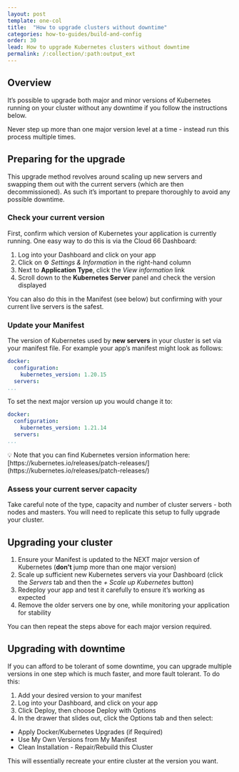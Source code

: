 ```yaml
---
layout: post
template: one-col
title:  "How to upgrade clusters without downtime"
categories: how-to-guides/build-and-config
order: 30
lead: How to upgrade Kubernetes clusters without downtime
permalink: /:collection/:path:output_ext
---
```


## Overview 

It’s possible to upgrade both major and minor versions of Kubernetes running on your cluster without any downtime if you follow the instructions below. 

<div class="notice notice-warning"><p markdown="1">
Never step up more than one major version level at a time - instead run this process multiple times.
</p></div>

## Preparing for the upgrade

This upgrade method revolves around scaling up new servers and swapping them out with the current servers (which are then decommissioned). As such it’s important to prepare thoroughly to avoid any possible downtime. 

### Check your current version

First, confirm which version of Kubernetes your application is currently running. One easy way to do this is via the Cloud 66 Dashboard:

1. Log into your Dashboard and click on your app
2. Click on ⚙️ *Settings & Information* in the right-hand column 
3. Next to **Application Type**, click the *View information* link
4. Scroll down to the **Kubernetes Server** panel and check the version displayed

You can also do this in the Manifest (see below) but confirming with your current live servers is the safest.

### Update your Manifest

The version of Kubernetes used by **new servers** in your cluster is set via your manifest file. For example your app’s manifest might look as follows:

```yaml
docker:
  configuration:
    kubernetes_version: 1.20.15
  servers:
...
```

To set the next major version up you would change it to:

```yaml
docker:
  configuration:
    kubernetes_version: 1.21.14
  servers:
...
```

<div class="notice"><p markdown="1">
💡 Note that you can find Kubernetes version information here: [https://kubernetes.io/releases/patch-releases/](https://kubernetes.io/releases/patch-releases/)
</p></div>

### Assess your current server capacity

Take careful note of the type, capacity and number of cluster servers - both nodes and masters. You will need to replicate this setup to fully upgrade your cluster.

## Upgrading your cluster

1. Ensure your Manifest is updated to the NEXT major version of Kubernetes (**don’t** jump more than one major version)
2. Scale up sufficient new Kubernetes servers via your Dashboard (click the *Servers* tab and then the *+ Scale up Kubernetes* button) 
3. Redeploy your app and test it carefully to ensure it’s working as expected
4. Remove the older servers one by one, while monitoring your application for stability 

You can then repeat the steps above for each major version required.

## Upgrading with downtime

If you can afford to be tolerant of some downtime, you can upgrade multiple versions in one step which is much faster, and more fault tolerant. To do this:

1. Add your desired version to your manifest
2. Log into your Dashboard, and click on your app 
3. Click Deploy, then choose Deploy with Options 
4. In the drawer that slides out, click the Options tab and then select:
- Apply Docker/Kubernetes Upgrades (if Required)
- Use My Own Versions from My Manifest
- Clean Installation - Repair/Rebuild this Cluster

This will essentially recreate your entire cluster at the version you want.